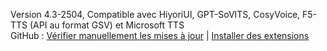Version 4.3-2504, Compatible avec HiyoriUI, GPT-SoVITS, CosyVoice, F5-TTS (API au format GSV) et Microsoft TTS<br>
GitHub : [Vérifier manuellement les mises à jour](https://github.com/YYuX-1145/Srt-AI-Voice-Assistant) | [Installer des extensions](https://github.com/YYuX-1145/Srt-AI-Voice-Assistant/tree/main/tools)